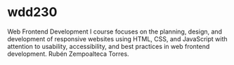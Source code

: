 # wdd230
Web Frontend Development I
course focuses on the planning, design, and development of responsive websites using HTML, CSS, and JavaScript with attention to usability, 
accessibility, and best practices in web frontend development. 
Rubén Zempoalteca Torres.
